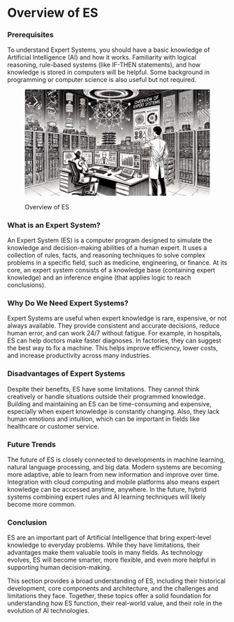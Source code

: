 # Overview of ES

### **Prerequisites**

To understand Expert Systems, you should have a basic knowledge of Artificial Intelligence (AI) and how it works. Familiarity with logical reasoning, rule-based systems (like IF-THEN statements), and how knowledge is stored in computers will be helpful. Some background in programming or computer science is also useful but not required.

<div align="left"><figure><img src="../../.gitbook/assets/es-overview-of-es-min.png" alt="" width="563"><figcaption><p>Overview of ES</p></figcaption></figure></div>

### What is an Expert System?

An Expert System (ES) is a computer program designed to simulate the knowledge and decision-making abilities of a human expert. It uses a collection of rules, facts, and reasoning techniques to solve complex problems in a specific field, such as medicine, engineering, or finance. At its core, an expert system consists of a knowledge base (containing expert knowledge) and an inference engine (that applies logic to reach conclusions).

### Why Do We Need Expert Systems?

Expert Systems are useful when expert knowledge is rare, expensive, or not always available. They provide consistent and accurate decisions, reduce human error, and can work 24/7 without fatigue. For example, in hospitals, ES can help doctors make faster diagnoses. In factories, they can suggest the best way to fix a machine. This helps improve efficiency, lower costs, and increase productivity across many industries.

### Disadvantages of Expert Systems

Despite their benefits, ES have some limitations. They cannot think creatively or handle situations outside their programmed knowledge. Building and maintaining an ES can be time-consuming and expensive, especially when expert knowledge is constantly changing. Also, they lack human emotions and intuition, which can be important in fields like healthcare or customer service.

### Future Trends

The future of ES is closely connected to developments in machine learning, natural language processing, and big data. Modern systems are becoming more adaptive, able to learn from new information and improve over time. Integration with cloud computing and mobile platforms also means expert knowledge can be accessed anytime, anywhere. In the future, hybrid systems combining expert rules and AI learning techniques will likely become more common.

### Conclusion

ES are an important part of Artificial Intelligence that bring expert-level knowledge to everyday problems. While they have limitations, their advantages make them valuable tools in many fields. As technology evolves, ES will become smarter, more flexible, and even more helpful in supporting human decision-making.&#x20;

This section provides a broad understanding of ES, including their historical development, core components and architecture, and the challenges and limitations they face. Together, these topics offer a solid foundation for understanding how ES function, their real-world value, and their role in the evolution of AI technologies.
